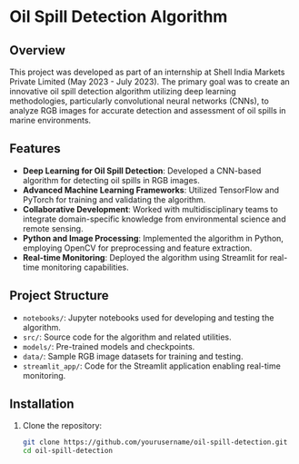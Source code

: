 # Oil Spill Detection Algorithm

## Overview

This project was developed as part of an internship at Shell India Markets Private Limited (May 2023 - July 2023). The primary goal was to create an innovative oil spill detection algorithm utilizing deep learning methodologies, particularly convolutional neural networks (CNNs), to analyze RGB images for accurate detection and assessment of oil spills in marine environments.

## Features

- **Deep Learning for Oil Spill Detection**: Developed a CNN-based algorithm for detecting oil spills in RGB images.
- **Advanced Machine Learning Frameworks**: Utilized TensorFlow and PyTorch for training and validating the algorithm.
- **Collaborative Development**: Worked with multidisciplinary teams to integrate domain-specific knowledge from environmental science and remote sensing.
- **Python and Image Processing**: Implemented the algorithm in Python, employing OpenCV for preprocessing and feature extraction.
- **Real-time Monitoring**: Deployed the algorithm using Streamlit for real-time monitoring capabilities.

## Project Structure

- `notebooks/`: Jupyter notebooks used for developing and testing the algorithm.
- `src/`: Source code for the algorithm and related utilities.
- `models/`: Pre-trained models and checkpoints.
- `data/`: Sample RGB image datasets for training and testing.
- `streamlit_app/`: Code for the Streamlit application enabling real-time monitoring.

## Installation

1. Clone the repository:
   ```sh
   git clone https://github.com/yourusername/oil-spill-detection.git
   cd oil-spill-detection
